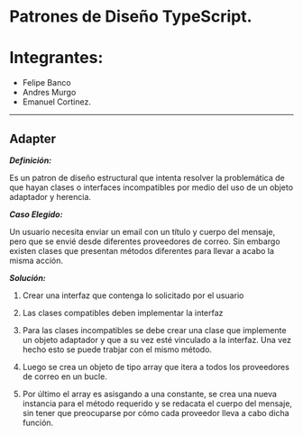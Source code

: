 # **Patrones de Diseño TypeScript**.
# **Integrantes:**  
* Felipe Banco
* Andres Murgo
* Emanuel Cortinez.
- - -

## **Adapter**

***Definición:***

Es un patron de diseño estructural que intenta resolver la problemática de que hayan clases o interfaces incompatibles por medio del uso de un objeto adaptador y herencia.  

***Caso Elegido:***

Un usuario necesita enviar un email con un título y cuerpo del mensaje, pero que se envié desde diferentes proveedores de correo. Sin embargo existen clases que presentan métodos diferentes para llevar a acabo la misma acción.

***Solución:***

1. Crear una interfaz que contenga lo solicitado por el usuario

2. Las clases compatibles deben implementar la interfaz

3. Para las clases incompatibles se debe crear una clase que implemente un objeto adaptador y que a su vez esté vinculado a la interfaz. Una vez hecho esto se puede trabjar con el mismo método.
4. Luego se crea un objeto de tipo array que itera a todos los proveedores de correo en un bucle.
5. Por último el array es asisgando a una constante, se crea una nueva instancia para el método requerido y se redacata el cuerpo del mensaje, sin tener que preocuparse por cómo cada proveedor lleva a cabo dicha función.  


